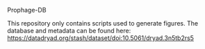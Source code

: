 Prophage-DB 

This repository only contains scripts used to generate figures. The database and metadata can be found here: https://datadryad.org/stash/dataset/doi:10.5061/dryad.3n5tb2rs5
